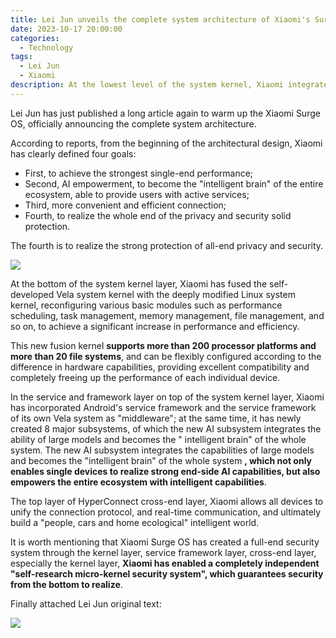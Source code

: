 ```yaml
---
title: Lei Jun unveils the complete system architecture of Xiaomi's Surge S1 OS, stating that the underlying system has been completely rebuilt.
date: 2023-10-17 20:00:00
categories:
  - Technology
tags:
  - Lei Jun
  - Xiaomi
description: At the lowest level of the system kernel, Xiaomi integrates its self-developed Vela system kernel with a deeply modified Linux system kernel, reconstructing various basic modules such as performance scheduling, task management, memory management, and file management, achieving significant improvements in performance and efficiency.
---
```


Lei Jun has just published a long article again to warm up the Xiaomi Surge OS, officially announcing the complete system architecture.

According to reports, from the beginning of the architectural design, Xiaomi has clearly defined four goals:

+ First, to achieve the strongest single-end performance;
+ Second, AI empowerment, to become the "intelligent brain" of the entire ecosystem, able to provide users with active services;
+ Third, more convenient and efficient connection;
+ Fourth, to realize the whole end of the privacy and security solid protection.

The fourth is to realize the strong protection of all-end privacy and security.

![](https://oscimg.oschina.net/oscnet/up-eb9e82e3b3346857f0225150b80e22e6f62.png)

At the bottom of the system kernel layer, Xiaomi has fused the self-developed Vela system kernel with the deeply modified Linux system kernel, reconfiguring various basic modules such as performance scheduling, task management, memory management, file management, and so on, to achieve a significant increase in performance and efficiency.

This new fusion kernel **supports more than 200 processor platforms and more than 20 file systems**, and can be flexibly configured according to the difference in hardware capabilities, providing excellent compatibility and completely freeing up the performance of each individual device.

In the service and framework layer on top of the system kernel layer, Xiaomi has incorporated Android's service framework and the service framework of its own Vela system as "middleware"; at the same time, it has newly created 8 major subsystems, of which the new AI subsystem integrates the ability of large models and becomes the " intelligent brain" of the whole system. The new AI subsystem integrates the capabilities of large models and becomes the "intelligent brain" of the whole system **, which not only enables single devices to realize strong end-side AI capabilities, but also empowers the entire ecosystem with intelligent capabilities**.

The top layer of HyperConnect cross-end layer, Xiaomi allows all devices to unify the connection protocol, and real-time communication, and ultimately build a "people, cars and home ecological" intelligent world.

It is worth mentioning that Xiaomi Surge OS has created a full-end security system through the kernel layer, service framework layer, cross-end layer, especially the kernel layer, **Xiaomi has enabled a completely independent "self-research micro-kernel security system", which guarantees security from the bottom to realize**.

Finally attached Lei Jun original text:

![](https://oscimg.oschina.net/oscnet/up-528387a25ee0594601e2cfd2329d864f770.png)